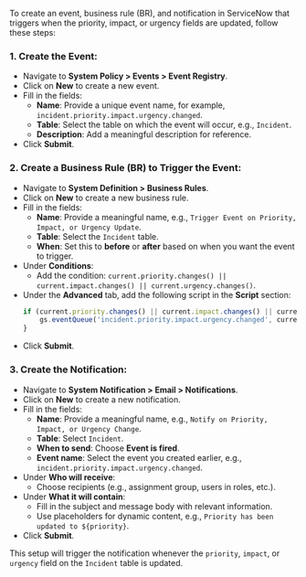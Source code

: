 To create an event, business rule (BR), and notification in ServiceNow that triggers when the priority, impact, or urgency fields are updated, follow these steps:

### 1. **Create the Event:**
   - Navigate to **System Policy > Events > Event Registry**.
   - Click on **New** to create a new event.
   - Fill in the fields:
     - **Name**: Provide a unique event name, for example, `incident.priority.impact.urgency.changed`.
     - **Table**: Select the table on which the event will occur, e.g., `Incident`.
     - **Description**: Add a meaningful description for reference.
   - Click **Submit**.

### 2. **Create a Business Rule (BR) to Trigger the Event:**
   - Navigate to **System Definition > Business Rules**.
   - Click on **New** to create a new business rule.
   - Fill in the fields:
     - **Name**: Provide a meaningful name, e.g., `Trigger Event on Priority, Impact, or Urgency Update`.
     - **Table**: Select the `Incident` table.
     - **When**: Set this to **before** or **after** based on when you want the event to trigger.
   - Under **Conditions**:
     - Add the condition: `current.priority.changes() || current.impact.changes() || current.urgency.changes()`.
   - Under the **Advanced** tab, add the following script in the **Script** section:
     ```javascript
     if (current.priority.changes() || current.impact.changes() || current.urgency.changes()) {
         gs.eventQueue('incident.priority.impact.urgency.changed', current, gs.getUserID(), gs.getUserName());
     }
     ```
   - Click **Submit**.

### 3. **Create the Notification:**
   - Navigate to **System Notification > Email > Notifications**.
   - Click on **New** to create a new notification.
   - Fill in the fields:
     - **Name**: Provide a meaningful name, e.g., `Notify on Priority, Impact, or Urgency Change`.
     - **Table**: Select `Incident`.
     - **When to send**: Choose **Event is fired**.
     - **Event name**: Select the event you created earlier, e.g., `incident.priority.impact.urgency.changed`.
   - Under **Who will receive**:
     - Choose recipients (e.g., assignment group, users in roles, etc.).
   - Under **What it will contain**:
     - Fill in the subject and message body with relevant information.
     - Use placeholders for dynamic content, e.g., `Priority has been updated to ${priority}`.
   - Click **Submit**.

This setup will trigger the notification whenever the `priority`, `impact`, or `urgency` field on the `Incident` table is updated.
